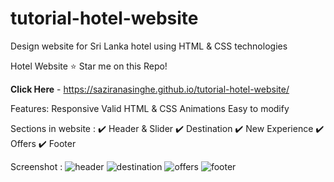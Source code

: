 # tutorial-hotel-website
Design website for Sri Lanka hotel  using HTML &amp; CSS technologies

Hotel Website ⭐ Star me on this Repo!

**Click Here** - https://saziranasinghe.github.io/tutorial-hotel-website/

Features: Responsive Valid HTML & CSS Animations Easy to modify

Sections in website : ✔️ Header & Slider ✔️ Destination ✔️ New Experience ✔️ Offers ✔️ Footer

Screenshot :
![header](https://github.com/SaziRanasinghe/tutorial-hotel-website/assets/115983813/97944718-4051-4221-952f-42b539d85dc5)
![destination](https://github.com/SaziRanasinghe/tutorial-hotel-website/assets/115983813/8c74b855-ebf3-47e5-95aa-4146e21a5ec2)
![offers](https://github.com/SaziRanasinghe/tutorial-hotel-website/assets/115983813/35dd2fbe-c7bf-4147-8e8e-192c0b6330b5)
![footer](https://github.com/SaziRanasinghe/tutorial-hotel-website/assets/115983813/88beeb28-5c47-400e-ba22-37fca2f1b47e)
